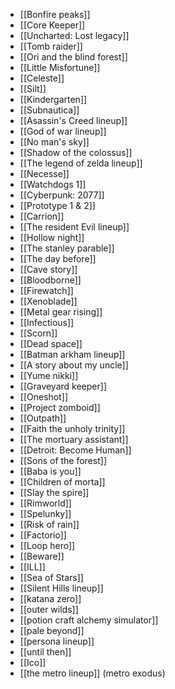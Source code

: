 - [[Bonfire peaks]]
- [[Core Keeper]]
- [[Uncharted: Lost legacy]]
- [[Tomb raider]]
- [[Ori and the blind forest]] 
- [[Little Misfortune]]
- [[Celeste]]
- [[Silt]]
- [[Kindergarten]]
- [[Subnautica]]
- [[Asassin's Creed lineup]]
- [[God of war lineup]]
- [[No man's sky]]
- [[Shadow of the colossus]]
- [[The legend of zelda lineup]]
- [[Necesse]]
- [[Watchdogs 1]]
- [[Cyberpunk: 2077]]
- [[Prototype 1 & 2]]
- [[Carrion]]
- [[The resident Evil lineup]]
- [[Hollow night]]
- [[The stanley parable]]
- [[The day before]]
- [[Cave story]]
- [[Bloodborne]]
- [[Firewatch]]
- [[Xenoblade]]
- [[Metal gear rising]]
- [[Infectious]]
- [[Scorn]]
- [[Dead space]]
- [[Batman arkham lineup]]
- [[A story about my uncle]]
- [[Yume nikki]]
- [[Graveyard keeper]] 
- [[Oneshot]]
- [[Project zomboid]]
- [[Outpath]]
- [[Faith the unholy trinity]]
- [[The mortuary assistant]]
- [[Detroit: Become Human]]
- [[Sons of the forest]]
- [[Baba is you]]
- [[Children of morta]]
- [[Slay the spire]]
- [[Rimworld]]
- [[Spelunky]]
- [[Risk of rain]]
- [[Factorio]]
- [[Loop hero]]
- [[Beware]]
- [[ILL]]
- [[Sea of Stars]] 
- [[Silent Hills lineup]] 
- [[katana zero]] 
- [[outer wilds]] 
- [[potion craft alchemy simulator]]
- [[pale beyond]]
- [[persona lineup]]
- [[until then]]
- [[Ico]]
- [[the metro lineup]] (metro exodus)